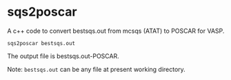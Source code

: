 sqs2poscar
==========

A c++ code to convert bestsqs.out from mcsqs (ATAT) to POSCAR for VASP.

`sqs2poscar bestsqs.out`
  
The output file is bestsqs.out-POSCAR.

Note: `bestsqs.out` can be any file at present working directory.
